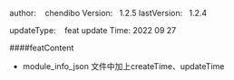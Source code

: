 
author:     &nbsp;&nbsp;  chendibo
Version:      &nbsp;&nbsp;1.2.5
lastVersion:  &nbsp;&nbsp;1.2.4

updateType:   &nbsp;&nbsp; feat
update Time:  2022 09 27

####featContent
- module_info_json 文件中加上createTime、updateTime
